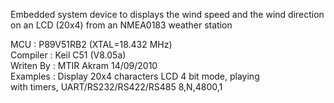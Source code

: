 Embedded system device to displays the wind speed and the wind
 direction on an LCD (20x4) from an NMEA0183 weather station
									           
 MCU      : P89V51RB2 (XTAL=18.432 MHz) 			    		    
 Compiler : Keil C51 (V8.05a)      			        		    
 Writen By :  MTIR Akram 14/09/2010							    
 Examples : Display 20x4 characters LCD 4 bit mode, playing 		
 with timers, UART/RS232/RS422/RS485 8,N,4800,1   				
